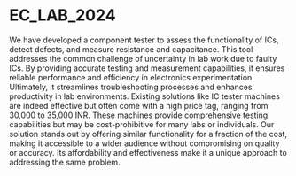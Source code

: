 # EC_LAB_2024

We have developed a component tester to assess the functionality of ICs, detect defects, and measure resistance and
capacitance. This tool addresses the common challenge of uncertainty in lab work due to faulty ICs. By providing
accurate testing and measurement capabilities, it ensures reliable performance and efficiency in electronics
experimentation. Ultimately, it streamlines troubleshooting processes and enhances productivity in lab
environments. 
Existing solutions like IC tester machines are indeed effective but often come with a high price tag, ranging from
30,000 to 35,000 INR. These machines provide comprehensive testing capabilities but may be cost-prohibitive for
many labs or individuals. Our solution stands out by offering similar functionality for a fraction of the cost, making it
accessible to a wider audience without compromising on quality or accuracy. Its affordability and effectiveness
make it a unique approach to addressing the same problem.
